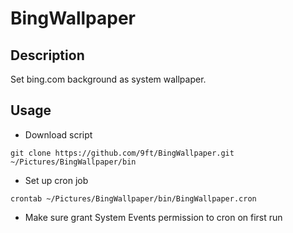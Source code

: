 # BingWallpaper

## Description

Set bing.com background as system wallpaper.

## Usage

- Download script

```shell
git clone https://github.com/9ft/BingWallpaper.git ~/Pictures/BingWallpaper/bin
```

- Set up cron job

```shell
crontab ~/Pictures/BingWallpaper/bin/BingWallpaper.cron
```

- Make sure grant System Events permission to cron on first run
